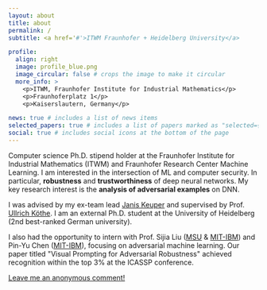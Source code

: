 ```yaml
---
layout: about
title: about
permalink: /
subtitle: <a href='#'>ITWM Fraunhofer + Heidelberg University</a>

profile:
  align: right
  image: profile_blue.png
  image_circular: false # crops the image to make it circular
  more_info: >
    <p>ITWM, Fraunhofer Institute for Industrial Mathematics</p>
    <p>Fraunhoferplatz 1</p>
    <p>Kaiserslautern, Germany</p>

news: true # includes a list of news items
selected_papers: true # includes a list of papers marked as "selected={true}"
social: true # includes social icons at the bottom of the page
---
```


Computer science Ph.D. stipend holder at the Fraunhofer Institute for Industrial Mathematics (ITWM) and Fraunhofer Research Center Machine Learning. I am interested in the intersection of ML and computer security.
In particular, **robustness** and **trustworthiness** of deep neural networks.
My key research interest is the **analysis of adversarial examples** on DNN.

I was advised by my ex-team lead [Janis Keuper](https://www.itwm.fraunhofer.de/en/departments/hpc/staff/janis-keuper.html) and supervised by Prof. [Ullrich Köthe](https://hci.iwr.uni-heidelberg.de/vislearn/people/ullrich-koethe). I am an external Ph.D. student at the University of Heidelberg (2nd best-ranked German university).

I also had the opportunity to intern with Prof. Sijia Liu ([MSU](https://lsjxjtu.github.io/) & [MIT-IBM](https://mitibmwatsonailab.mit.edu/people/sijia-liu/)) and Pin-Yu Chen ([MIT-IBM](https://sites.google.com/site/pinyuchenpage/home)), focusing on adversarial machine learning.
Our paper titled "Visual Prompting for Adversarial Robustness" achieved recognition within the top 3% at the ICASSP conference.

[Leave me an anonymous comment!](https://forms.gle/xYPpvQmZ9yBjKJdg6)

<!-- **News: I am looking for a research position.** -->

<script src="https://tryhackme.com/badge/1768902"></script>

